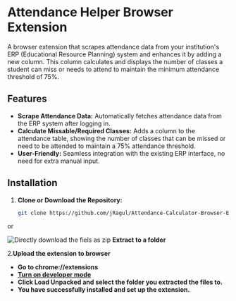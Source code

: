 # Attendance Helper Browser Extension

A browser extension that scrapes attendance data from your institution's ERP (Educational Resource Planning) system and enhances it by adding a new column. This column calculates and displays the number of classes a student can miss or needs to attend to maintain the minimum attendance threshold of 75%.

## Features

- **Scrape Attendance Data:** Automatically fetches attendance data from the ERP system after logging in.
- **Calculate Missable/Required Classes:** Adds a column to the attendance table, showing the number of classes that can be missed or need to be attended to maintain a 75% attendance threshold.
- **User-Friendly:** Seamless integration with the existing ERP interface, no need for extra manual input.

## Installation

1. **Clone or Download the Repository:**
   ```bash
   git clone https://github.com/jRagul/Attendance-Calculator-Browser-Extension.git

  or 

  ![Directly download the fiels as zip](https://prnt.sc/62HE8c4SqhBA)
  **Extract to a folder**

2.**Upload the extension to browser**
- **Go to chrome://extensions**
- [**Turn on developer mode**](https://prnt.sc/62HE8c4SqhBA)
- **Click Load Unpacked and select the folder you extracted the files to.**
- **You have successfully installed and set up the extension.**
